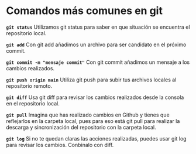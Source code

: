 # Comandos más comunes en git

**`git status`** Utilizamos git status para saber en que situación se encuentra el repositorio local.

**`git add`** Con git add añadimos un archivo para ser candidato en el próximo commit.

**`git commit -m "mensaje commit"`** Con git commit añadimos un mensaje a los cambios realizados.

**`git push origin main`** Utiliza git push para subir tus archivos locales al repositorio remoto.

**`git diff`** Usa git diff para revisar los cambios realizados desde la consola en el repositorio local.

**`git pull`** Imagina que has realizado cambios en Github y tienes que reflejarlos en la carpeta local, pues para eso está git pull para realizar la descarga y sincronización del repositorio con la carpeta local.

**`git log`** Si no te quedan claras las acciones realizadas, puedes usar git log para revisar los cambios. Conbinalo con diff.

